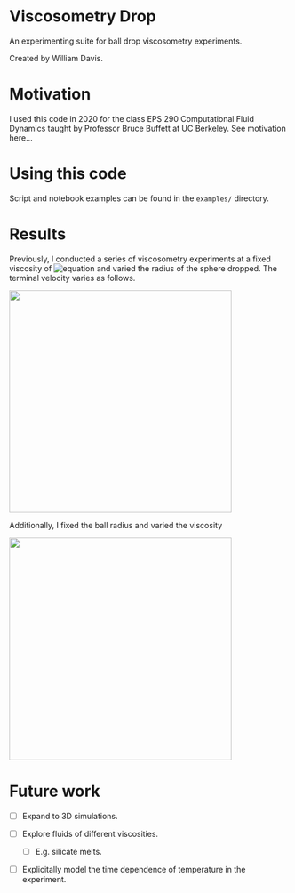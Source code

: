 # Viscosometry Drop
An experimenting suite for ball drop viscosometry experiments.

Created by William Davis.

# Motivation

I used this code in 2020 for the class EPS 290 Computational Fluid Dynamics taught by Professor Bruce Buffett at UC Berkeley.
See motivation here...

# Using this code

Script and notebook examples can be found in the `examples/` directory. 

# Results

Previously, I conducted a series of viscosometry experiments at a fixed viscosity of ![equation](https://latex.codecogs.com/gif.latex?\mu=10^{-2}\text{&space;Pa&space;s}) and varied the radius of the sphere dropped. The terminal velocity varies as follows.

<img src="https://user-images.githubusercontent.com/38541020/103836041-ba5f4e00-503c-11eb-920a-e3c43dd219f7.png" height="400"/>

Additionally, I fixed the ball radius and varied the viscosity

<img src="https://user-images.githubusercontent.com/38541020/103837076-cdbfe880-503f-11eb-9d71-3b786323a58a.png" height="400"/>

# Future work

- [ ] Expand to 3D simulations.
- [ ] Explore fluids of different viscosities.
  -[ ] E.g. silicate melts.
- [ ] Explicitally model the time dependence of temperature in the experiment.

